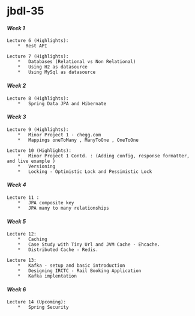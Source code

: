 # jbdl-35


#### **_Week 1_**
    Lecture 6 (Highlights):
        *  Rest API

    Lecture 7 (Highlights):
        *   Databases (Relational vs Non Relational)
        *   Using H2 as datasource
        *   Using MySql as datasource

#### **_Week 2_**
    Lecture 8 (Highlights):
        *   Spring Data JPA and Hibernate


#### **_Week 3_**
    Lecture 9 (Highlights):
        *   Minor Project 1 - chegg.com
        *   Mappings oneToMany , ManyToOne , OneToOne

    Lecture 10 (Highlights):
        *   Minor Project 1 Contd. : (Adding config, response formatter, and live example )
        *   Versioning
        *   Locking - Optimistic Lock and Pessimistic Lock

#### **_Week 4_**
    Lecture 11 :
        *   JPA composite key
        *   JPA many to many relationships

#### **_Week 5_**
    Lecture 12:
        *   Caching 
        *   Case Study with Tiny Url and JVM Cache - Ehcache.
        *   Distributed Cache - Redis.

    Lecture 13:
        *   Kafka - setup and basic introduction
        *   Designing IRCTC - Rail Booking Application
        *   Kafka implentation


#### **_Week 6_**
    Lecture 14 (Upcoming):
        *   Spring Security

